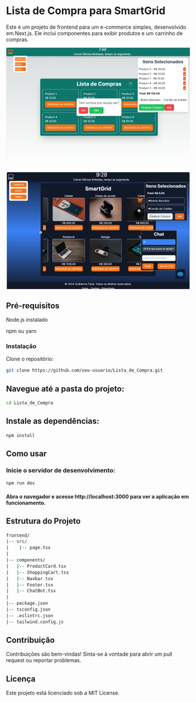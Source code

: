 # Lista de Compra para SmartGrid

Este é um projeto de frontend para um e-commerce simples, desenvolvido em Next.js. Ele inclui componentes para exibir produtos e um carrinho de compras.

![Alt text](/public/img/Lista_de_Compras.jpeg)

![Alt text](/public/img/SmartGrid.jpeg)


## Pré-requisitos
Node.js instalado

npm ou yarn

### Instalação
Clone o repositório:
```sh
git clone https://github.com/seu-usuario/Lista_de_Compra.git
```
## Navegue até a pasta do projeto:
```sh
cd Lista_de_Compra
```
## Instale as dependências:
```sh
npm install
```
## Como usar

### Inicie o servidor de desenvolvimento:

```sh
npm run dev
```
#### Abra o navegador e acesse http://localhost:3000 para ver a aplicação em funcionamento.

## Estrutura do Projeto
```sh
frontend/
|-- src/
|    |-- page.tsx
|   
|-- components/
|   |-- ProductCard.tsx
|   |-- ShoppingCart.tsx
|   |-- Navbar.tsx
|   |-- Footer.tsx
|   |-- ChatBot.tsx
|   
|-- package.json
|-- tsconfig.json
|-- .eslintrc.json
|-- tailwind.config.js
```

## Contribuição
Contribuições são bem-vindas! Sinta-se à vontade para abrir um pull request ou reportar problemas.

## Licença
Este projeto está licenciado sob a MIT License.